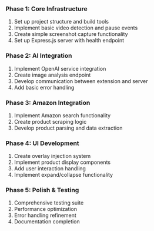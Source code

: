 ### Phase 1: Core Infrastructure
1) Set up project structure and build tools
2) Implement basic video detection and pause events
3) Create simple screenshot capture functionality
4) Set up Express.js server with health endpoint

### Phase 2: AI Integration
1) Implement OpenAI service integration
2) Create image analysis endpoint
3) Develop communication between extension and server
4) Add basic error handling

### Phase 3: Amazon Integration
1) Implement Amazon search functionality
2) Create product scraping logic
3) Develop product parsing and data extraction

### Phase 4: UI Development
1) Create overlay injection system
2) Implement product display components
3) Add user interaction handling
4) Implement expand/collapse functionality

### Phase 5: Polish & Testing
1) Comprehensive testing suite
2) Performance optimization
3) Error handling refinement
4) Documentation completion
